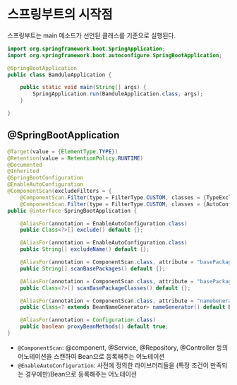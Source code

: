 # 스프링부트의 시작점

스프링부트는 main 메소드가 선언된 클래스를 기준으로 실행된다.

```java
import org.springframework.boot.SpringApplication;
import org.springframework.boot.autoconfigure.SpringBootApplication;

@SpringBootApplication
public class BamduleApplication {

	public static void main(String[] args) {
		SpringApplication.run(BamduleApplication.class, args);
	}

}
```

## @SpringBootApplication

```java
@Target(value = {ElementType.TYPE})
@Retention(value = RetentionPolicy.RUNTIME)
@Documented
@Inherited
@SpringBootConfiguration
@EnableAutoConfiguration
@ComponentScan(excludeFilters = {
    @ComponentScan.Filter(type = FilterType.CUSTOM, classes = {TypeExcludeFilter.class}),
    @ComponentScan.Filter(type = FilterType.CUSTOM, classes = {AutoConfigurationExcludeFilter.class})})
public @interface SpringBootApplication {

    @AliasFor(annotation = EnableAutoConfiguration.class)
    public Class<?>[] exclude() default {};

    @AliasFor(annotation = EnableAutoConfiguration.class)
    public String[] excludeName() default {};

    @AliasFor(annotation = ComponentScan.class, attribute = "basePackages")
    public String[] scanBasePackages() default {};

    @AliasFor(annotation = ComponentScan.class, attribute = "basePackageClasses")
    public Class<?>[] scanBasePackageClasses() default {};

    @AliasFor(annotation = ComponentScan.class, attribute = "nameGenerator")
    public Class<? extends BeanNameGenerator> nameGenerator() default BeanNameGenerator.class;

    @AliasFor(annotation = Configuration.class)
    public boolean proxyBeanMethods() default true;
}
```

- `@ComponentScan`: @component, @Service, @Repository, @Controller 등의 어노테이션을 스캔하여 Bean으로 등록해주는 어노테이션
- `@EnableAutoConfiguration`: 사전에 정의한 라이브러리들을 (특정 조건이 만족되는 경우에만)Bean으로 등록해주는 어노테이션